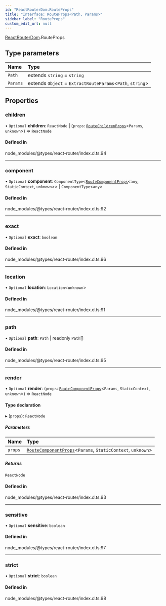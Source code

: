 ```yaml
---
id: "ReactRouterDom.RouteProps"
title: "Interface: RouteProps<Path, Params>"
sidebar_label: "RouteProps"
custom_edit_url: null
---
```


[ReactRouterDom](../namespaces/ReactRouterDom.md).RouteProps

## Type parameters

| Name | Type |
| :------ | :------ |
| `Path` | extends `string` = `string` |
| `Params` | extends `Object` = `ExtractRouteParams`<`Path`, `string`\> |

## Properties

### children

• `Optional` **children**: `ReactNode` \| (`props`: [`RouteChildrenProps`](ReactRouterDom.RouteChildrenProps.md)<`Params`, `unknown`\>) => `ReactNode`

#### Defined in

node_modules/@types/react-router/index.d.ts:94

___

### component

• `Optional` **component**: `ComponentType`<[`RouteComponentProps`](ReactRouterDom.RouteComponentProps.md)<`any`, `StaticContext`, `unknown`\>\> \| `ComponentType`<`any`\>

#### Defined in

node_modules/@types/react-router/index.d.ts:92

___

### exact

• `Optional` **exact**: `boolean`

#### Defined in

node_modules/@types/react-router/index.d.ts:96

___

### location

• `Optional` **location**: `Location`<`unknown`\>

#### Defined in

node_modules/@types/react-router/index.d.ts:91

___

### path

• `Optional` **path**: `Path` \| readonly `Path`[]

#### Defined in

node_modules/@types/react-router/index.d.ts:95

___

### render

• `Optional` **render**: (`props`: [`RouteComponentProps`](ReactRouterDom.RouteComponentProps.md)<`Params`, `StaticContext`, `unknown`\>) => `ReactNode`

#### Type declaration

▸ (`props`): `ReactNode`

##### Parameters

| Name | Type |
| :------ | :------ |
| `props` | [`RouteComponentProps`](ReactRouterDom.RouteComponentProps.md)<`Params`, `StaticContext`, `unknown`\> |

##### Returns

`ReactNode`

#### Defined in

node_modules/@types/react-router/index.d.ts:93

___

### sensitive

• `Optional` **sensitive**: `boolean`

#### Defined in

node_modules/@types/react-router/index.d.ts:97

___

### strict

• `Optional` **strict**: `boolean`

#### Defined in

node_modules/@types/react-router/index.d.ts:98
